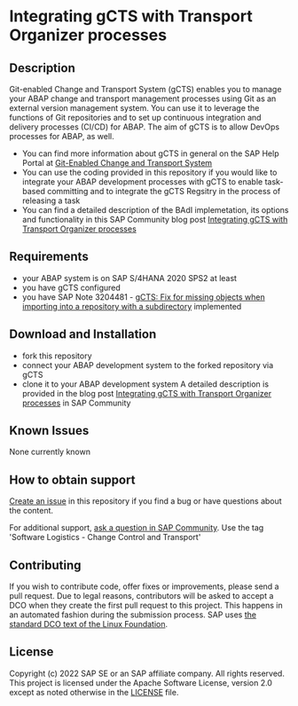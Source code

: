 <!--- Register repository https://api.reuse.software/register, then add REUSE badge:
[![REUSE status](https://api.reuse.software/badge/github.com/SAP-samples/REPO-NAME)](https://api.reuse.software/info/github.com/SAP-samples/REPO-NAME)
-->

# Integrating gCTS with Transport Organizer processes

## Description
Git-enabled Change and Transport System (gCTS) enables you to manage your ABAP change and transport management processes using Git as an external version management system. You can use it to leverage the functions of Git repositories and to set up continuous integration and delivery processes (CI/CD) for ABAP. The aim of gCTS is to allow DevOps processes for ABAP, as well.

* You can find more information about gCTS in general on the SAP Help Portal at [Git-Enabled Change and Transport System](https://help.sap.com/docs/ABAP_PLATFORM_NEW/4a368c163b08418890a406d413933ba7/f319b168e87e42149e25e13c08d002b9.html)
* You can use the coding provided in this repository if you would like to integrate your ABAP development processes with gCTS to enable task-based committing and to integrate the gCTS Regsitry in the process of releasing a task
* You can find a detailed description of the BAdI implemetation, its options and functionality in this SAP Community blog post [Integrating gCTS with Transport Organizer processes](https://blogs.sap.com/2022/05/23/integrating-gcts…anizer-processes/)

## Requirements
- your ABAP system is on SAP S/4HANA 2020 SPS2 at least
- you have gCTS configured
- you have SAP Note 3204481 - [gCTS: Fix for missing objects when importing into a repository with a subdirectory](https://launchpad.support.sap.com/#/notes/3204481) implemented 

## Download and Installation
- fork this repository
- connect your ABAP development system to the forked repository via gCTS
- clone it to your ABAP development system
A detailed description is provided in the blog post [Integrating gCTS with Transport Organizer processes](https://blogs.sap.com/2022/05/23/integrating-gcts…anizer-processes/) in SAP Community

## Known Issues
None currently known

## How to obtain support
[Create an issue](https://github.com/SAP-samples/s4hana-gcts/issues) in this repository if you find a bug or have questions about the content.
 
For additional support, [ask a question in SAP Community](https://answers.sap.com/questions/ask.html). Use the tag 'Software Logistics - Change Control and Transport'

## Contributing
If you wish to contribute code, offer fixes or improvements, please send a pull request. Due to legal reasons, contributors will be asked to accept a DCO when they create the first pull request to this project. This happens in an automated fashion during the submission process. SAP uses [the standard DCO text of the Linux Foundation](https://developercertificate.org/).

## License
Copyright (c) 2022 SAP SE or an SAP affiliate company. All rights reserved. This project is licensed under the Apache Software License, version 2.0 except as noted otherwise in the [LICENSE](LICENSES/Apache-2.0.txt) file.
